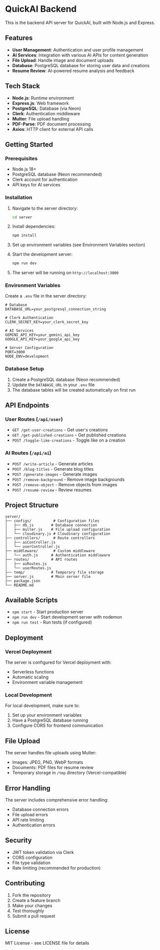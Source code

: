 # QuickAI Backend

This is the backend API server for QuickAI, built with Node.js and Express.

## Features

- **User Management**: Authentication and user profile management
- **AI Services**: Integration with various AI APIs for content generation
- **File Upload**: Handle image and document uploads
- **Database**: PostgreSQL database for storing user data and creations
- **Resume Review**: AI-powered resume analysis and feedback

## Tech Stack

- **Node.js**: Runtime environment
- **Express.js**: Web framework
- **PostgreSQL**: Database (via Neon)
- **Clerk**: Authentication middleware
- **Multer**: File upload handling
- **PDF-Parse**: PDF document processing
- **Axios**: HTTP client for external API calls

## Getting Started

### Prerequisites

- Node.js 18+
- PostgreSQL database (Neon recommended)
- Clerk account for authentication
- API keys for AI services

### Installation

1. Navigate to the server directory:
   ```bash
   cd server
   ```

2. Install dependencies:
   ```bash
   npm install
   ```

3. Set up environment variables (see Environment Variables section)

4. Start the development server:
   ```bash
   npm run dev
   ```

5. The server will be running on `http://localhost:3000`

### Environment Variables

Create a `.env` file in the server directory:

```env
# Database
DATABASE_URL=your_postgresql_connection_string

# Clerk Authentication
CLERK_SECRET_KEY=your_clerk_secret_key

# AI Services
GEMINI_API_KEY=your_gemini_api_key
GOOGLE_API_KEY=your_google_api_key

# Server Configuration
PORT=3000
NODE_ENV=development
```

### Database Setup

1. Create a PostgreSQL database (Neon recommended)
2. Update the `DATABASE_URL` in your `.env` file
3. The database tables will be created automatically on first run

## API Endpoints

### User Routes (`/api/user`)
- `GET /get-user-creations` - Get user's creations
- `GET /get-published-creations` - Get published creations
- `POST /toggle-like-creations` - Toggle like on a creation

### AI Routes (`/api/ai`)
- `POST /write-article` - Generate articles
- `POST /blog-titles` - Generate blog titles
- `POST /generate-images` - Generate images
- `POST /remove-background` - Remove image backgrounds
- `POST /remove-object` - Remove objects from images
- `POST /resume-review` - Review resumes

## Project Structure

```
server/
├── configs/          # Configuration files
│   ├── db.js        # Database connection
│   ├── multer.js    # File upload configuration
│   └── cloudinary.js # Cloudinary configuration
├── controllers/      # Route controllers
│   ├── aiController.js
│   └── userController.js
├── middleware/       # Custom middleware
│   └── auth.js      # Authentication middleware
├── routes/          # API routes
│   ├── aiRoutes.js
│   └── userRoutes.js
├── temp/            # Temporary file storage
├── server.js        # Main server file
├── package.json
└── README.md
```

## Available Scripts

- `npm start` - Start production server
- `npm run dev` - Start development server with nodemon
- `npm run test` - Run tests (if configured)

## Deployment

### Vercel Deployment

The server is configured for Vercel deployment with:
- Serverless functions
- Automatic scaling
- Environment variable management

### Local Development

For local development, make sure to:
1. Set up your environment variables
2. Have a PostgreSQL database running
3. Configure CORS for frontend communication

## File Upload

The server handles file uploads using Multer:
- Images: JPEG, PNG, WebP formats
- Documents: PDF files for resume review
- Temporary storage in `/tmp` directory (Vercel-compatible)

## Error Handling

The server includes comprehensive error handling:
- Database connection errors
- File upload errors
- API rate limiting
- Authentication errors

## Security

- JWT token validation via Clerk
- CORS configuration
- File type validation
- Rate limiting (recommended for production)

## Contributing

1. Fork the repository
2. Create a feature branch
3. Make your changes
4. Test thoroughly
5. Submit a pull request

## License

MIT License - see LICENSE file for details
